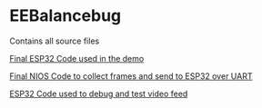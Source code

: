 # EEBalancebug
Contains all source files 

[Final ESP32 Code used in the demo](https://github.com/ithanigaikumar/EEBalancebug/blob/main/MergedEspCode)

[Final NIOS Code to collect frames and send to ESP32 over UART](https://github.com/ithanigaikumar/EEBalancebug/blob/main/main.c)

[ESP32 Code used to debug and test video feed](https://github.com/ithanigaikumar/EEBalancebug/blob/main/multithreadedStressTestForVideorelay)


